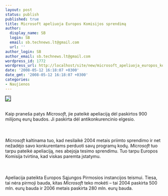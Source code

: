 ```yaml
---
layout: post
status: publish
published: true
title: Microsoft apeliuoja Europos Komisijos sprendimą
author:
  display_name: SB
  login: SB
  email: sb.technews.lt@gmail.com
  url: ''
author_login: SB
author_email: sb.technews.lt@gmail.com
wordpress_id: 1772
wordpress_url: http://localhost/site/new/microsoft_apeliuoja_europos_komisijos_sprendima/
date: '2008-05-12 16:18:07 +0300'
date_gmt: '2008-05-12 16:18:07 +0300'
categories:
- Naujienos
---
```

<div class="imgright"><img src="http://img116.imageshack.us/img116/5702/microsoftlogocd1.jpg" border="1"></div>
<p><br>Kaip praneša patys <i>Microsoft</i>, jie pateikė apeliaciją dėl paskirtos 900 milijonų eurų baudos. Ji paskirta dėl antikonkurencinio elgesio.<br />
<br><br />
<br><i>Microsoft</i> kaltinama tuo, kad nesilaikė 2004 metais priimto sprendimo ir net nežadėjo savo konkurentams perduoti savų programų kodų. <i>Microsoft</i> tuo tarpu pateikė apeliaciją, nes abejoja tesimo sprendimu. Tuo tarpu Europos Komisija tvirtina, kad viskas paremta įstatymu.<br />
<br><br />
<br>Apeliacija pateikta Europos Sąjungos Pirmosios instancijos teismui. Tiesa, tai nėra pirmoji bauda, kitas <i>Microsoft</i> teko mokėti – tai 2004 paskirta 500 mln. eurų bauda ir 2006 metais paskirta 280 mln. eurų bauda.<br />
<br></p>
